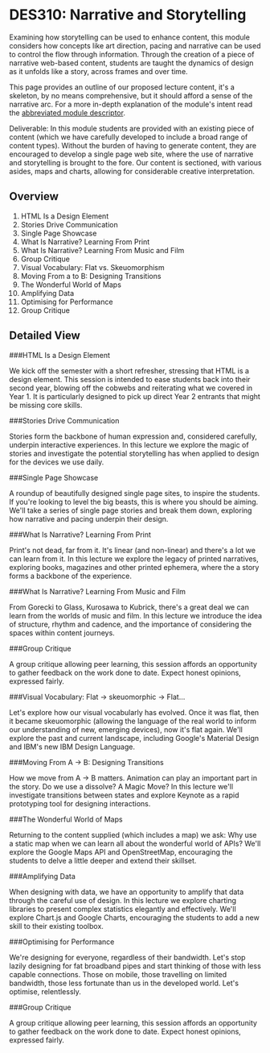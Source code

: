 DES310: Narrative and Storytelling
==================================

Examining how storytelling can be used to enhance content, this module considers how concepts like art direction, pacing and narrative can be used to control the flow through information. Through the creation of a piece of narrative web-based content, students are taught the dynamics of design as it unfolds like a story, across frames and over time.

This page provides an outline of our proposed lecture content, it's a skeleton, by no means comprehensive, but it should afford a sense of the narrative arc. For a more in-depth explanation of the module's intent read the [abbreviated module descriptor](http://ixdbelfast.org/curriculum/0002/01/02/narrative-and-storytelling.html).

Deliverable: In this module students are provided with an existing piece of content (which we have carefully developed to include a broad range of content types). Without the burden of having to generate content, they are encouraged to develop a single page web site, where the use of narrative and storytelling is brought to the fore. Our content is sectioned, with various asides, maps and charts, allowing for considerable creative interpretation.

Overview
--------

01. HTML Is a Design Element
02. Stories Drive Communication
03. Single Page Showcase
04. What Is Narrative? Learning From Print
05. What Is Narrative? Learning From Music and Film
06. Group Critique
07. Visual Vocabulary: Flat vs. Skeuomorphism
08. Moving From a to B: Designing Transitions
09. The Wonderful World of Maps
10. Amplifying Data
11. Optimising for Performance
12. Group Critique


Detailed View
-------------

###HTML Is a Design Element

We kick off the semester with a short refresher, stressing that HTML is a design element. This session is intended to ease students back into their second year, blowing off the cobwebs and reiterating what we covered in Year 1. It is particularly designed to pick up direct Year 2 entrants that might be missing core skills.


###Stories Drive Communication

Stories form the backbone of human expression and, considered carefully, underpin interactive experiences. In this lecture we explore the magic of stories and investigate the potential storytelling has when applied to design for the devices we use daily.


###Single Page Showcase

A roundup of beautifully designed single page sites, to inspire the students. If you're looking to level the big beasts, this is where you should be aiming. We'll take a series of single page stories and break them down, exploring how narrative and pacing underpin their design.


###What Is Narrative? Learning From Print

Print's not dead, far from it. It's linear (and non-linear) and there's a lot we can learn from it. In this lecture we explore the legacy of printed narratives, exploring books, magazines and other printed ephemera, where the a story forms a backbone of the experience.


###What Is Narrative? Learning From Music and Film

From Gorecki to Glass, Kurosawa to Kubrick, there's a great deal we can learn from the worlds of music and film. In this lecture we introduce the idea of structure, rhythm and cadence, and the importance of considering the spaces within content journeys.


###Group Critique

A group critique allowing peer learning, this session affords an opportunity to gather feedback on the work done to date. Expect honest opinions, expressed fairly.


###Visual Vocabulary: Flat → skeuomorphic → Flat…

Let's explore how our visual vocabularly has evolved. Once it was flat, then it became skeuomorphic (allowing the language of the real world to inform our understanding of new, emerging devices), now it's flat again. We'll explore the past and current landscape, including Google's Material Design and IBM's new IBM Design Language.


###Moving From A → B: Designing Transitions

How we move from A → B matters. Animation can play an important part in the story. Do we use a dissolve? A Magic Move? In this lecture we'll investigate transitions between states and explore Keynote as a rapid prototyping tool for designing interactions.


###The Wonderful World of Maps

Returning to the content supplied (which includes a map) we ask: Why use a static map when we can learn all about the wonderful world of APIs? We'll explore the Google Maps API and OpenStreetMap, encouraging the students to delve a little deeper and extend their skillset.


###Amplifying Data

When designing with data, we have an opportunity to amplify that data through the careful use of design. In this lecture we explore charting libraries to present complex statistics elegantly and effectively. We'll explore Chart.js and Google Charts, encouraging the students to add a new skill to their existing toolbox.


###Optimising for Performance

We're designing for everyone, regardless of their bandwidth. Let's stop lazily designing for fat broadband pipes and start thinking of those with less capable connections. Those on mobile, those travelling on limited bandwidth, those less fortunate than us in the developed world. Let's optimise, relentlessly.


###Group Critique

A group critique allowing peer learning, this session affords an opportunity to gather feedback on the work done to date. Expect honest opinions, expressed fairly.
